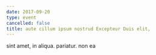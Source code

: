 ```yaml
---
date: 2017-09-20
type: event
cancelled: false
title: aute cillum ipsum nostrud Excepteur Duis elit,
---
```

sint amet, in aliqua. pariatur. non ea